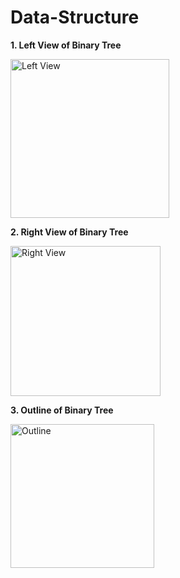 # Data-Structure
**1. Left View of Binary Tree**
              
<img width="254" alt="Left View" src="https://user-images.githubusercontent.com/30034736/132114924-38d03796-732c-4f1e-96a9-7e3f8fafac94.PNG">


**2. Right View of Binary Tree**

<img width="240" alt="Right View" src="https://user-images.githubusercontent.com/30034736/132114901-6122e23e-2786-4021-8ac6-672e74e9e696.PNG">


**3. Outline of Binary Tree**

<img width="230" alt="Outline" src="https://user-images.githubusercontent.com/30034736/132114882-bb3ffb62-c614-407e-95d5-1d545425a9c0.PNG">

